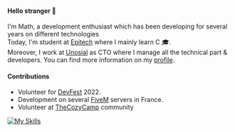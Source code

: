 #### Hello stranger 👋
I'm Math, a development enthusiast which has been developing for several years on different technologies\
Today, I'm student at [Epitech](https://www.epitech.eu/en/who-are-we/) where I mainly learn C 🎓.\
Moreover, I work at [Unosial](https://unosial.com/) as CTO where I manage all the technical part & developers. You can find more information on my [profile](https://unosial.bio/math).

#### Contributions
- Volunteer for [DevFest](https://devfest.gdgnantes.com/) 2022.
- Development on several [FiveM](https://fivem.net/) servers in France.
- Volunteer at [TheCozyCamp](https://discord.gg/tcc) community

[![My Skills](https://skills.thijs.gg/icons?i=js,c,react,next,express,vue,nuxt,lua,postgres,redis)](https://github.com/TekMath)
